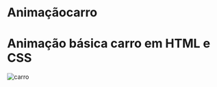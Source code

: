 # Animaçãocarro 
 
 # Animação básica carro em HTML e CSS
 
 ![carro](https://github.com/Franksilva959/Animacarcarro/blob/main/animacao/porche.png)
